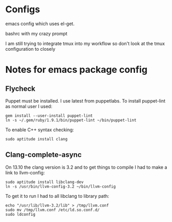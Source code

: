 # Configs

emacs config which uses el-get.

bashrc with my crazy prompt

I am still trying to integrate tmux into my workflow so don't look at
the tmux configuration to closely

# Notes for emacs package config

## Flycheck

Puppet must be installed. I use latest from puppetlabs. To install
puppet-lint as normal user I used:

    gem install --user-install puppet-lint
    ln -s ~/.gem/ruby/1.9.1/bin/puppet-lint ~/bin/puppet-lint

To enable C++ syntax checking:

    sudo aptitude install clang

## Clang-complete-async

On 13.10 the clang version is 3.2 and to get things to compile I had
to make a link to llvm-config:

    sudo aptitude install libclang-dev
    ln -s /usr/bin/llvm-config-3.2 ~/bin/llvm-config

To get it to run I had to all libclang to library path:

    echo "/usr/lib/llvm-3.2/lib" > /tmp/llvm.conf
    sudo mv /tmp/llvm.conf /etc/ld.so.conf.d/
    sudo ldconfig

